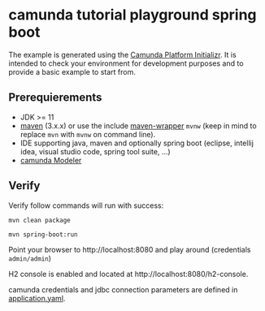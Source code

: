 # camunda tutorial playground spring boot

The example is generated using the [Camunda Platform Initializr](https://start.camunda.com). It is intended to check your environment for development purposes and to provide a basic example to start from.

## Prerequierements

- JDK >= 11
- [maven](https://maven.apache.org) (3.x.x) or use the include [maven-wrapper](https://github.com/takari/maven-wrapper) `mvnw` (keep in mind to replace `mvn` with `mvnw` on command line).
- IDE supporting java, maven and optionally spring boot (eclipse, intellij idea, visual studio code, spring tool suite, ...)
- [camunda Modeler](https://camunda.com/de/download/modeler/)

## Verify

Verify follow commands will run with success:

```
mvn clean package
```

```
mvn spring-boot:run
```

Point your browser to http://localhost:8080 and play around (credentials `admin/admin`)

H2 console is enabled and located at http://localhost:8080/h2-console. 

camunda credentials and jdbc connection parameters are defined in [application.yaml](src/main/resources/application.yaml).
